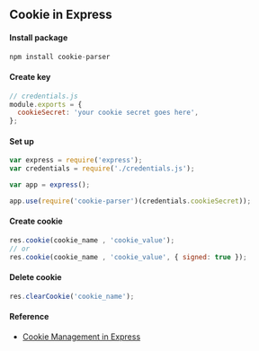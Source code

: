 ## Cookie in Express

#### Install package

```js
npm install cookie-parser
```

#### Create key

```js
// credentials.js
module.exports = {
  cookieSecret: 'your cookie secret goes here',
};
```

#### Set up

```js
var express = require('express');
var credentials = require('./credentials.js');

var app = express();

app.use(require('cookie-parser')(credentials.cookieSecret));
```

#### Create cookie

```js
res.cookie(cookie_name , 'cookie_value');
// or
res.cookie(cookie_name , 'cookie_value', { signed: true });
```

#### Delete cookie

```js
res.clearCookie('cookie_name');
```

#### Reference

- [Cookie Management in Express](https://www.codementor.io/nodejs/tutorial/cookie-management-in-express-js)
